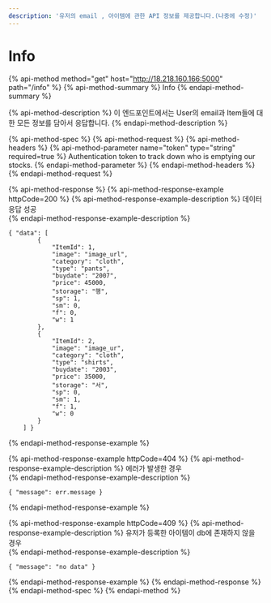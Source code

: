 ```yaml
---
description: '유저의 email , 아이템에 관한 API 정보를 제공합니다.(나중에 수정)'
---
```


# Info

{% api-method method="get" host="http://18.218.160.166:5000" path="/info" %}
{% api-method-summary %}
Info
{% endapi-method-summary %}

{% api-method-description %}
 이 엔드포인트에서는 User의 email과 Item들에 대한 모든 정보를 담아서 응답합니다.
{% endapi-method-description %}

{% api-method-spec %}
{% api-method-request %}
{% api-method-headers %}
{% api-method-parameter name="token" type="string" required=true %}
Authentication token to track down who is emptying our stocks.
{% endapi-method-parameter %}
{% endapi-method-headers %}
{% endapi-method-request %}

{% api-method-response %}
{% api-method-response-example httpCode=200 %}
{% api-method-response-example-description %}
 데이터 응답 성공   
{% endapi-method-response-example-description %}

```
{ "data": [
        {
            "ItemId": 1,
            "image": "image_url",
            "category": "cloth",
            "type": "pants",
            "buydate": "2007",
            "price": 45000,
            "storage": "행",
            "sp": 1,
            "sm": 0,
            "f": 0,
            "w": 1
        },
        {
            "ItemId": 2,
            "image": "image_ur",
            "category": "cloth",
            "type": "shirts",
            "buydate": "2003",
            "price": 35000,
            "storage": "서",
            "sp": 0,
            "sm": 1,
            "f": 1,
            "w": 0
        }
    ] }
```
{% endapi-method-response-example %}

{% api-method-response-example httpCode=404 %}
{% api-method-response-example-description %}
 에러가  발생한 경우  
{% endapi-method-response-example-description %}

```
{ "message": err.message }
```
{% endapi-method-response-example %}

{% api-method-response-example httpCode=409 %}
{% api-method-response-example-description %}
 유저가  등록한 아이템이 db에 존재하지 않을 경우  
{% endapi-method-response-example-description %}

```
{ "message": "no data" }
```
{% endapi-method-response-example %}
{% endapi-method-response %}
{% endapi-method-spec %}
{% endapi-method %}



